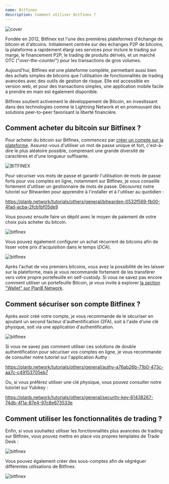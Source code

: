 ```yaml
---
name: Bitfinex
description: Comment utiliser Bitfinex ?
---
```

![cover](assets/cover.webp)

Fondée en 2012, Bitfinex est l'une des premières plateformes d'échange de bitcoin et d'altcoins. Initialement centrée sur des échanges P2P de bitcoins, la plateforme a rapidement élargi ses services pour inclure le trading sur marge, le financement P2P, le trading de produits dérivés, et un marché OTC ("*over-the-counter*") pour les transactions de gros volumes.

Aujourd'hui, Bitfinex est une plateforme complète, permettant aussi bien des achats simples de bitcoins que l'utilisation de fonctionnalités de trading avancées avec des outils de gestion de risque. Elle est accessible en version web, et pour des transactions simples, une application mobile facile à prendre en main est également disponible.

Bitfinex soutient activement le développement de Bitcoin, en investissant dans des technologies comme le Lightning Network et en promouvant des solutions peer-to-peer favorisant la liberté financière.

## Comment acheter du bitcoin sur Bitfinex ?

Pour acheter du bitcoin sur Bitfinex, commencez par [créer un compte sur la plateforme](https://www.bitfinex.com/sign-up/). Assurez-vous d'utiliser un mot de passe unique et fort, c'est-à-dire le plus aléatoire possible, comprenant une grande diversité de caractères et d'une longueur suffisante.

![BITFINEX](assets/notext/01.webp)

Pour sécuriser vos mots de passe et garantir l'utilisation de mots de passe forts pour vos comptes en ligne, notamment sur Bitfinex, je vous conseille fortement d'utiliser un gestionnaire de mots de passe. Découvrez notre tutoriel sur Bitwarden pour apprendre à l'installer et à l'utiliser au quotidien :

https://planb.network/tutorials/others/general/bitwarden-0532f569-fb00-4fad-acba-2fcb1bf05de9

Vous pouvez ensuite faire un dépôt avec le moyen de paiement de votre choix puis acheter du bitcoin.

![bitfinex](https://youtu.be/z2YlJr9sF20)

Vous pouvez également configurer un achat récurrent de bitcoins afin de lisser votre prix d'acquisition dans le temps (*DCA*).

![bitfinex](https://youtu.be/8uoBacYSn08)

Après l'achat de vos premiers bitcoins, vous avez la possibilité de les laisser sur la plateforme, mais je vous recommande fortement de les transférer vers votre propre portefeuille en self-custody. Si vous ne savez pas encore comment utiliser un portefeuille Bitcoin, je vous invite à explorer [la section "Wallet" sur PlanB Network](https://planb.network/tutorials/wallet).

## Comment sécuriser son compte Bitfinex ?

Après avoir créé votre compte, je vous recommande de le sécuriser en ajoutant un second facteur d'authentification (2FA), soit à l'aide d'une clé physique, soit via une application d'authentification.

![bitfinex](https://youtu.be/_Ah34kG6tng)

Si vous ne savez pas comment utiliser ces solutions de double authentification pour sécuriser vos comptes en ligne, je vous recommande de consulter notre tutoriel sur l'application Authy :

https://planb.network/tutorials/others/general/authy-a76ab26b-71b0-473c-aa7c-c49153705eb7

Ou, si vous préférez utiliser une clé physique, vous pouvez consulter notre tutoriel sur Yubikey :

https://planb.network/tutorials/others/general/security-key-61438267-74db-4f1a-87e4-97c8e673533e

## Comment utiliser les fonctionnalités de trading ?

Enfin, si vous souhaitez utiliser les fonctionnalités plus avancées de trading sur Bitfinex, vous pouvez mettre en place vos propres templates de Trade Desk :

![bitfinex](https://youtu.be/byIyWgLGejI)

Vous pouvez également créer des sous-comptes afin de ségréguer différentes utilisations de Bitfinex.

![bitfinex](https://youtu.be/aOBXgcuJ5fI)


